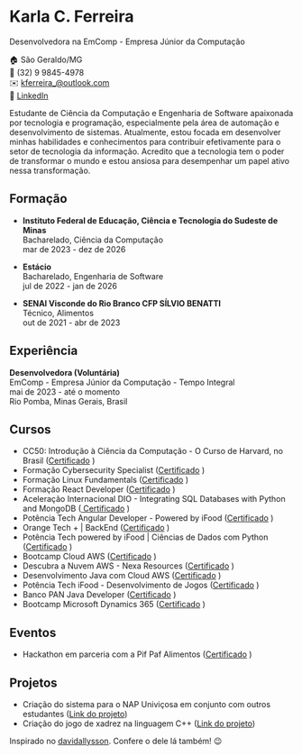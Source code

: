 # Karla C. Ferreira
Desenvolvedora na EmComp - Empresa Júnior da Computação

:house: São Geraldo/MG <br>
:iphone: (32) 9 9845-4978 <br>
:envelope: kferreira_@outlook.com <br>
:link: [LinkedIn](https://www.linkedin.com/in/karla-ferreira-rural/) 

Estudante de Ciência da Computação e Engenharia de Software apaixonada por tecnologia e programação,
especialmente pela área de automação e desenvolvimento de sistemas. Atualmente,
estou focada em desenvolver minhas habilidades e conhecimentos para contribuir 
efetivamente para o setor de tecnologia da informação. Acredito que a tecnologia 
tem o poder de transformar o mundo e estou ansiosa para desempenhar um papel ativo nessa transformação.

## Formação
* <b> Instituto Federal de Educação, Ciência e Tecnologia do Sudeste de Minas <br> </b>
 Bacharelado, Ciência da Computação <br>
 mar de 2023 - dez de 2026

 * <b> Estácio <br> </b>
 Bacharelado, Engenharia de Software <br>
 jul de 2022 - jan de 2026


 * <b> SENAI Visconde do Rio Branco CFP SÍLVIO BENATTI <br> </b>
 Técnico, Alimentos <br>
 out de 2021 - abr de 2023

 ## Experiência
 <b> Desenvolvedora (Voluntária)<br> </b>
  EmComp - Empresa Júnior da Computação - Tempo Integral <br>
  mai de 2023 - até o momento <br>
  Rio Pomba, Minas Gerais, Brasil

  ## Cursos
  * CC50: Introdução à Ciência da Computação - O Curso 
  de Harvard, no Brasil ([Certificado](certificados/CertificadoHarvard.pdf) ) <br>
  * Formação Cybersecurity Specialist ([Certificado](certificados/FormacaoCiberseguranca.pdf) ) <br>
  * Formação Linux Fundamentals ([Certificado](certificados/FormacaoLinux.pdf) ) <br>
  * Formação React Developer ([Certificado](certificados/FormacaoReact.pdf) ) <br>
  * Aceleração Internacional DIO - Integrating SQL 
  Databases with Python and MongoDB ([ Certificado](certificados/AceleracaoSQL.pdf) ) <br>
  * Potência Tech Angular Developer - 
  Powered by iFood ([Certificado](certificados/AngularDeveloperIFod.pdf) ) <br>
  * Orange Tech + | BackEnd ([Certificado](certificados/backendInter.pdf) ) <br>
  * Potência Tech powered by iFood | Ciências de
  Dados com Python ([Certificado](certificados/CienciaDeDados.pdf) ) <br>
  * Bootcamp Cloud AWS ([Certificado](certificados/CloudAWS.pdf) ) <br>
  * Descubra a Nuvem AWS - Nexa Resources ([Certificado](certificados/DescubraNuvemAWS.pdf) ) <br>
  * Desenvolvimento Java com Cloud AWS ([Certificado](certificados/DesenvJavaAWS.pdf) ) <br>
  * Potência Tech iFood - Desenvolvimento de Jogos ([Certificado](certificados/desenvJogosWeb.pdf) ) <br>
  * Banco PAN Java Developer ([Certificado](certificados/javaDeveloperPAN.pdf) ) <br>
  * Bootcamp Microsoft Dynamics 365 ([Certificado](certificados/MicrosoftDynamics365.pdf) ) <br>

  ## Eventos
  * Hackathon em parceria com a Pif Paf Alimentos ([Certificado](eventos/HackathonPifPaf.pdf) ) <br>

  ## Projetos
  * Criação do sistema para o NAP Univiçosa em conjunto com outros estudantes ([Link do projeto](https://github.com/kfrural/projeto-nap/)) <br>
  * Criação do jogo de xadrez na linguagem C++ ([Link do projeto](https://github.com/kfrural/xadrezinho/)) <br>


  

  Inspirado no [davidallysson](https://github.com/davidallysson/curriculo/blob/master/README.md). Confere o dele lá também! 😉
  
  
  
  
  
  

